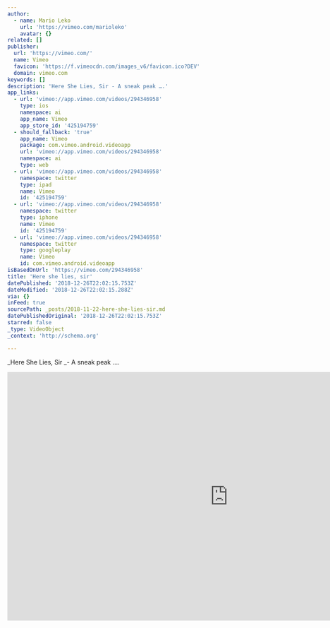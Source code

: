 ```yaml
---
author:
  - name: Mario Leko
    url: 'https://vimeo.com/marioleko'
    avatar: {}
related: []
publisher:
  url: 'https://vimeo.com/'
  name: Vimeo
  favicon: 'https://f.vimeocdn.com/images_v6/favicon.ico?DEV'
  domain: vimeo.com
keywords: []
description: 'Here She Lies, Sir - A sneak peak ….'
app_links:
  - url: 'vimeo://app.vimeo.com/videos/294346958'
    type: ios
    namespace: ai
    app_name: Vimeo
    app_store_id: '425194759'
  - should_fallback: 'true'
    app_name: Vimeo
    package: com.vimeo.android.videoapp
    url: 'vimeo://app.vimeo.com/videos/294346958'
    namespace: ai
    type: web
  - url: 'vimeo://app.vimeo.com/videos/294346958'
    namespace: twitter
    type: ipad
    name: Vimeo
    id: '425194759'
  - url: 'vimeo://app.vimeo.com/videos/294346958'
    namespace: twitter
    type: iphone
    name: Vimeo
    id: '425194759'
  - url: 'vimeo://app.vimeo.com/videos/294346958'
    namespace: twitter
    type: googleplay
    name: Vimeo
    id: com.vimeo.android.videoapp
isBasedOnUrl: 'https://vimeo.com/294346958'
title: 'Here she lies, sir'
datePublished: '2018-12-26T22:02:15.753Z'
dateModified: '2018-12-26T22:02:15.288Z'
via: {}
inFeed: true
sourcePath: _posts/2018-11-22-here-she-lies-sir.md
datePublishedOriginal: '2018-12-26T22:02:15.753Z'
starred: false
_type: VideoObject
_context: 'http://schema.org'

---
```

_Here She Lies, Sir _- A sneak peak ....

<iframe src="https://cdn.embedly.com/widgets/media.html?src=https%3A%2F%2Fplayer.vimeo.com%2Fvideo%2F294346958%3Fapp_id%3D122963&amp;dntp=1&amp;url=https%3A%2F%2Fvimeo.com%2F294346958&amp;image=https%3A%2F%2Fi.vimeocdn.com%2Fvideo%2F731221274_1280.jpg&amp;key=a715cf41cc93453ca338d350cd26f87b&amp;type=text%2Fhtml&amp;schema=vimeo" width="1000" height="563" scrolling="no" frameborder="0" allowfullscreen="true" style=""></iframe>